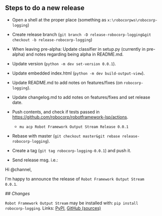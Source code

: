 
Steps to do a new release
---------------------------

- Open a shell at the proper place (something as `x:\robocorpws\robocorp-logging`)

- Create release branch (`git branch -D release-robocorp-logging&git checkout -b release-robocorp-logging`)

- When leaving pre-alpha: Update classifier in setup.py (currently in pre-alpha) and notes regarding being alpha in README.md.

- Update version (`python -m dev set-version 0.0.1`).

- Update embedded index.html (`python -m dev build-output-view`).

- Update README.md to add notes on features/fixes (on `robocorp-logging`).

- Update changelog.md to add notes on features/fixes and set release date.

- Push contents, and check if tests passed in https://github.com/robocorp/robotframework-lsp/actions.
  - `mu acp Robot Framework Output Stream Release 0.0.1`

- Rebase with master (`git checkout master&git rebase release-robocorp-logging`).

- Create a tag (`git tag robocorp-logging-0.0.1`) and push it.

- Send release msg. i.e.:

Hi @channel,

I'm happy to announce the release of `Robot Framework Output Stream 0.0.1`.

*## Changes*


`Robot Framework Output Stream` may be installed with: `pip install robocorp-logging`.
Links: [PyPI](https://pypi.org/project/robocorp-logging/), [GitHub (sources)](https://github.com/robocorp/robotframework-lsp/tree/master/robocorp-logging)
